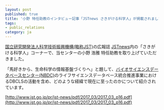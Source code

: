 ```yaml
---
layout: post
published: true
title: '小野 特任助教のインタビュー記事「JSTnews さきがける科学人」が掲載されました'
tags:
- public_relations
category: ja
---
```

[国立研究開発法人科学技術振興機構(略称JST)](https://www.jst.go.jp/)の広報誌 [JSTnews](http://www.jst.go.jp/pr/jst-news/)内の「さきがける科学人」コーナーで、当センターの小野 浩雅 特任助教を取り上げていただきました。

「馬好きから、生命科学の情報基盤づくりへ」と題して、[バイオサイエンスデータベースセンター(NBDC)](https://biosciencedbc.jp/)のライフサイエンスデータベース統合推進事業におけるDBCLSの活動を含め、どのような経緯で現在に至ったのかについて紹介されています。

 

[http://www.jst.go.jp/pr/jst-news/pdf/2017_03/2017_03_p16.pdf](http://www.jst.go.jp/pr/jst-news/pdf/2017_03/2017_03_p16.pdf)